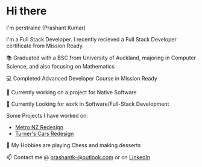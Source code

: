 # Hi there

<!--
**perstraine/perstraine** is a ✨ _special_ ✨ repository because its `README.md` (this file) appears on your GitHub profile.

Here are some ideas to get you started:

- 🔭 I’m currently working on ...
- 🌱 I’m currently learning ...
- 👯 I’m looking to collaborate on ...
- 🤔 I’m looking for help with ...
- 💬 Ask me about ...
- 📫 How to reach me: ...
- 😄 Pronouns: ...
- ⚡ Fun fact: ...
-->

I'm perstraine (Prashant Kumar)

I'm a Full Stack Developer. I recently recieved a Full Stack Developer certificate from Mission Ready.

:books: Graduated with a BSC from University of Auckland, majoring in Computer Science, and also focusing on Mathematics

:computer: Completed Advanced Developer Course in Mission Ready

:hammer: Currently working on a project for Native Software

:satellite: Currently Looking for work in Software/Full-Stack Development

Some Projects I have worked on:
 - [Metro NZ Redesign](https://github.com/perstraine/mission6b)
 - [Turner's Cars Redesign](https://github.com/perstraine/Mission5)

:8ball: My Hobbies are playing Chess and making desserts

:mailbox: Contact me @ prashantk-@outlook.com or on [LinkedIn](https://www.linkedin.com/in/prashant-kumar-5a7901171/)
